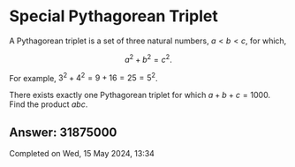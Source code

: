 # Special Pythagorean Triplet

A Pythagorean triplet is a set of three natural numbers, $a < b < c$, for which,

$$ a^2 + b^2 = c^2. $$

For example, $3^2 + 4^2 = 9 + 16 = 25 = 5^2$.

There exists exactly one Pythagorean triplet for which $a + b + c = 1000$.
Find the product $abc$.

## Answer: 31875000

Completed on Wed, 15 May 2024, 13:34
